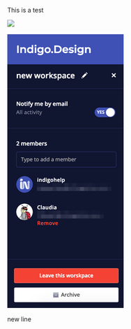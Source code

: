 This is a test

![][img-1]

<img class="responsive-img" src="../images/workspaces_4.png" srcset="../images/workspaces_4@2x.png 2x" />

[img-1]: ..images/workspaces_4.png

new line